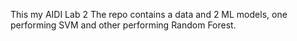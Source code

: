 This my AIDI Lab 2 
The repo contains a data and 2 ML models, one performing SVM and other performing Random Forest.
